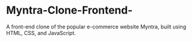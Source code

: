 # Myntra-Clone-Frontend-
A front-end clone of the popular e-commerce website Myntra, built using HTML, CSS, and JavaScript.
